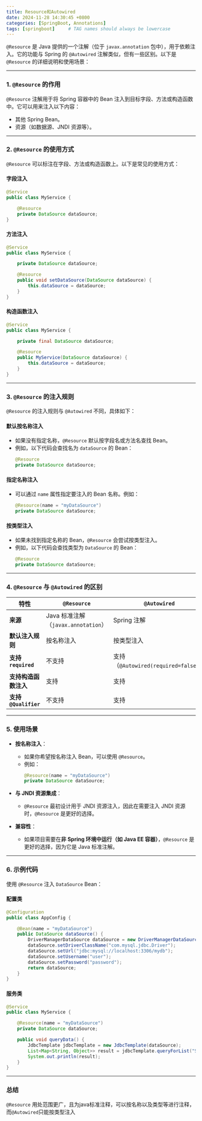 ```yaml
---
title: Resource和Autowired
date: 2024-11-28 14:30:45 +0800
categories: [SpringBoot, Annotations]
tags: [springboot]     # TAG names should always be lowercase
---
```


`@Resource` 是 Java 提供的一个注解（位于 `javax.annotation` 包中），用于依赖注入。它的功能与 Spring 的 `@Autowired` 注解类似，但有一些区别。以下是 `@Resource` 的详细说明和使用场景：

---

### 1. **`@Resource` 的作用**
`@Resource` 注解用于将 Spring 容器中的 Bean 注入到目标字段、方法或构造函数中。它可以用来注入以下内容：
- 其他 Spring Bean。
- 资源（如数据源、JNDI 资源等）。

---

### 2. **`@Resource` 的使用方式**
`@Resource` 可以标注在字段、方法或构造函数上。以下是常见的使用方式：

#### 字段注入
```java
@Service
public class MyService {

    @Resource
    private DataSource dataSource;
}
```

#### 方法注入
```java
@Service
public class MyService {

    private DataSource dataSource;

    @Resource
    public void setDataSource(DataSource dataSource) {
        this.dataSource = dataSource;
    }
}
```

#### 构造函数注入
```java
@Service
public class MyService {

    private final DataSource dataSource;

    @Resource
    public MyService(DataSource dataSource) {
        this.dataSource = dataSource;
    }
}
```

---

### 3. **`@Resource` 的注入规则**
`@Resource` 的注入规则与 `@Autowired` 不同，具体如下：

#### 默认按名称注入
- 如果没有指定名称，`@Resource` 默认按字段名或方法名查找 Bean。
- 例如，以下代码会查找名为 `dataSource` 的 Bean：
  ```java
  @Resource
  private DataSource dataSource;
  ```

#### 指定名称注入
- 可以通过 `name` 属性指定要注入的 Bean 名称。例如：
  ```java
  @Resource(name = "myDataSource")
  private DataSource dataSource;
  ```

#### 按类型注入
- 如果未找到指定名称的 Bean，`@Resource` 会尝试按类型注入。
- 例如，以下代码会查找类型为 `DataSource` 的 Bean：
  ```java
  @Resource
  private DataSource dataSource;
  ```

---

### 4. **`@Resource` 与 `@Autowired` 的区别**
| 特性                  | `@Resource`                         | `@Autowired`                         |
| --------------------- | ----------------------------------- | ------------------------------------ |
| **来源**              | Java 标准注解（`javax.annotation`） | Spring 注解                          |
| **默认注入规则**      | 按名称注入                          | 按类型注入                           |
| **支持 `required`**   | 不支持                              | 支持（`@Autowired(required=false)`） |
| **支持构造函数注入**  | 支持                                | 支持                                 |
| **支持 `@Qualifier`** | 不支持                              | 支持                                 |

---

### 5. **使用场景**
- **按名称注入**：
  - 如果你希望按名称注入 Bean，可以使用 `@Resource`。
  - 例如：
    ```java
    @Resource(name = "myDataSource")
    private DataSource dataSource;
    ```

- **与 JNDI 资源集成**：
  
  - `@Resource` 最初设计用于 JNDI 资源注入，因此在需要注入 JNDI 资源时，`@Resource` 是更好的选择。
  
- **兼容性**：
  
  - 如果项目需要在**非 Spring 环境中运行（如 Java EE 容器）**，`@Resource` 是更好的选择，因为它是 Java 标准注解。

---

### 6. **示例代码**
使用 `@Resource` 注入 `DataSource` Bean：

#### 配置类
```java
@Configuration
public class AppConfig {

    @Bean(name = "myDataSource")
    public DataSource dataSource() {
        DriverManagerDataSource dataSource = new DriverManagerDataSource();
        dataSource.setDriverClassName("com.mysql.jdbc.Driver");
        dataSource.setUrl("jdbc:mysql://localhost:3306/mydb");
        dataSource.setUsername("user");
        dataSource.setPassword("password");
        return dataSource;
    }
}
```

#### 服务类
```java
@Service
public class MyService {

    @Resource(name = "myDataSource")
    private DataSource dataSource;

    public void queryData() {
        JdbcTemplate jdbcTemplate = new JdbcTemplate(dataSource);
        List<Map<String, Object>> result = jdbcTemplate.queryForList("SELECT * FROM my_table");
        System.out.println(result);
    }
}
```

---

### 总结
`@Resource` 用处范围更广，且为java标准注释，可以按名称以及类型等进行注释，而`@Autowired`只能按类型注入